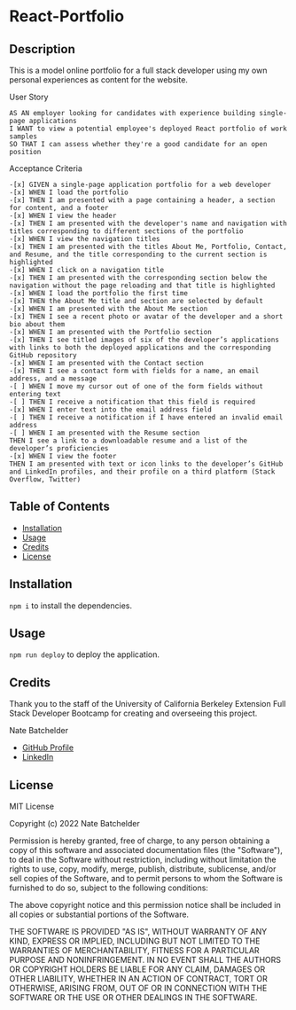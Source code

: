 # React-Portfolio

## Description
This is a model online portfolio for a full stack developer using my own personal experiences as content for the website.

User Story

```
AS AN employer looking for candidates with experience building single-page applications
I WANT to view a potential employee's deployed React portfolio of work samples
SO THAT I can assess whether they're a good candidate for an open position
```

Acceptance Criteria

```
-[x] GIVEN a single-page application portfolio for a web developer
-[x] WHEN I load the portfolio
-[x] THEN I am presented with a page containing a header, a section for content, and a footer
-[x] WHEN I view the header
-[x] THEN I am presented with the developer's name and navigation with titles corresponding to different sections of the portfolio
-[x] WHEN I view the navigation titles
-[x] THEN I am presented with the titles About Me, Portfolio, Contact, and Resume, and the title corresponding to the current section is highlighted
-[x] WHEN I click on a navigation title
-[x] THEN I am presented with the corresponding section below the navigation without the page reloading and that title is highlighted
-[x] WHEN I load the portfolio the first time
-[x] THEN the About Me title and section are selected by default
-[x] WHEN I am presented with the About Me section
-[x] THEN I see a recent photo or avatar of the developer and a short bio about them
-[x] WHEN I am presented with the Portfolio section
-[x] THEN I see titled images of six of the developer’s applications with links to both the deployed applications and the corresponding GitHub repository
-[x] WHEN I am presented with the Contact section
-[x] THEN I see a contact form with fields for a name, an email address, and a message
-[ ] WHEN I move my cursor out of one of the form fields without entering text
-[ ] THEN I receive a notification that this field is required
-[x] WHEN I enter text into the email address field
-[ ] THEN I receive a notification if I have entered an invalid email address
-[ ] WHEN I am presented with the Resume section
THEN I see a link to a downloadable resume and a list of the developer’s proficiencies
-[x] WHEN I view the footer
THEN I am presented with text or icon links to the developer’s GitHub and LinkedIn profiles, and their profile on a third platform (Stack Overflow, Twitter) 
```

## Table of Contents
- [Installation](#installation)
- [Usage](#usage)
- [Credits](#credits)
- [License](#license)

## Installation

```npm i``` to install the dependencies.


## Usage

```npm run deploy``` to deploy the application.

## Credits
Thank you to the staff of the University of California Berkeley Extension Full Stack Developer Bootcamp for creating and overseeing this project.

Nate Batchelder
- [GitHub Profile](https://github.com/NateBatchelder)
- [LinkedIn](https://www.linkedin.com/in/nathan-batchelder/)


## License
MIT License

Copyright (c) 2022 Nate Batchelder

Permission is hereby granted, free of charge, to any person obtaining a copy
of this software and associated documentation files (the "Software"), to deal
in the Software without restriction, including without limitation the rights
to use, copy, modify, merge, publish, distribute, sublicense, and/or sell
copies of the Software, and to permit persons to whom the Software is
furnished to do so, subject to the following conditions:

The above copyright notice and this permission notice shall be included in all
copies or substantial portions of the Software.

THE SOFTWARE IS PROVIDED "AS IS", WITHOUT WARRANTY OF ANY KIND, EXPRESS OR
IMPLIED, INCLUDING BUT NOT LIMITED TO THE WARRANTIES OF MERCHANTABILITY,
FITNESS FOR A PARTICULAR PURPOSE AND NONINFRINGEMENT. IN NO EVENT SHALL THE
AUTHORS OR COPYRIGHT HOLDERS BE LIABLE FOR ANY CLAIM, DAMAGES OR OTHER
LIABILITY, WHETHER IN AN ACTION OF CONTRACT, TORT OR OTHERWISE, ARISING FROM,
OUT OF OR IN CONNECTION WITH THE SOFTWARE OR THE USE OR OTHER DEALINGS IN THE
SOFTWARE.